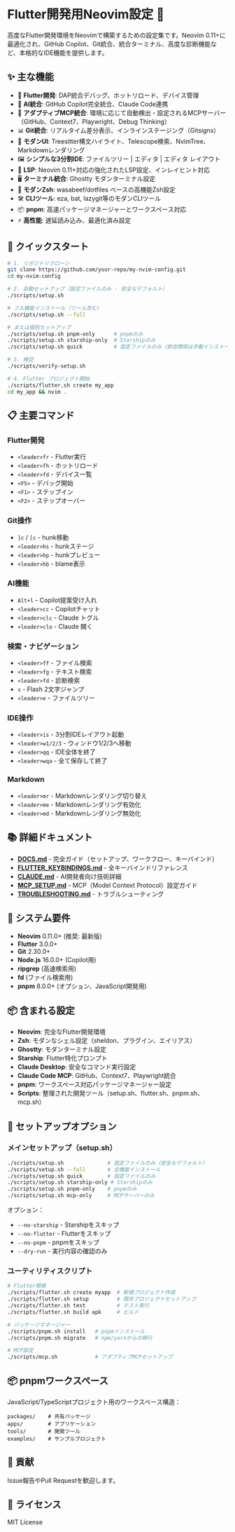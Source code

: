 # Flutter開発用Neovim設定 🎯

高度なFlutter開発環境をNeovimで構築するための設定集です。Neovim 0.11+に最適化され、GitHub Copilot、Git統合、統合ターミナル、高度な診断機能など、本格的なIDE機能を提供します。

## ✨ 主な機能

- 🚀 **Flutter開発**: DAP統合デバッグ、ホットリロード、デバイス管理
- 🤖 **AI統合**: GitHub Copilot完全統合、Claude Code連携
- 🔌 **アダプティブMCP統合**: 環境に応じて自動検出・設定されるMCPサーバー（GitHub、Context7、Playwright、Debug Thinking）
- 📊 **Git統合**: リアルタイム差分表示、インラインステージング（Gitsigns）
- 🎨 **モダンUI**: Treesitter構文ハイライト、Telescope検索、NvimTree、Markdownレンダリング
- 🖼️ **シンプルな3分割IDE**: ファイルツリー | エディタ | エディタ レイアウト
- 📝 **LSP**: Neovim 0.11+対応の強化されたLSP設定、インレイヒント対応
- 🖥️ **ターミナル統合**: Ghostty モダンターミナル設定
- 🐚 **モダンZsh**: wasabeef/dotfiles ベースの高機能Zsh設定
- 🛠️ **CLIツール**: eza, bat, lazygit等のモダンCLIツール
- 📦 **pnpm**: 高速パッケージマネージャーとワークスペース対応
- ⚡ **高性能**: 遅延読み込み、最適化済み設定

## 🚀 クイックスタート

```bash
# 1. リポジトリクローン
git clone https://github.com/your-repo/my-nvim-config.git
cd my-nvim-config

# 2. 自動セットアップ（設定ファイルのみ - 安全なデフォルト）
./scripts/setup.sh

# フル機能インストール（ツール含む）
./scripts/setup.sh --full

# または個別セットアップ
./scripts/setup.sh pnpm-only      # pnpmのみ
./scripts/setup.sh starship-only  # Starshipのみ
./scripts/setup.sh quick          # 設定ファイルのみ（依存関係は手動インストール済みと仮定）

# 3. 検証
./scripts/verify-setup.sh

# 4. Flutter プロジェクト開始
./scripts/flutter.sh create my_app
cd my_app && nvim .
```

## 📋 主要コマンド

### Flutter開発
- `<leader>fr` - Flutter実行
- `<leader>fh` - ホットリロード  
- `<leader>fd` - デバイス一覧
- `<F5>` - デバッグ開始
- `<F1>` - ステップイン
- `<F2>` - ステップオーバー

### Git操作
- `]c` / `[c` - hunk移動
- `<leader>hs` - hunkステージ
- `<leader>hp` - hunkプレビュー
- `<leader>hb` - blame表示

### AI機能
- `Alt+l` - Copilot提案受け入れ
- `<leader>cc` - Copilotチャット
- `<leader>clc` - Claude トグル
- `<leader>clo` - Claude 開く

### 検索・ナビゲーション
- `<leader>ff` - ファイル検索
- `<leader>fg` - テキスト検索
- `<leader>fd` - 診断検索
- `s` - Flash 2文字ジャンプ
- `<leader>e` - ファイルツリー

### IDE操作
- `<leader>is` - 3分割IDEレイアウト起動
- `<leader>w1/2/3` - ウィンドウ1/2/3へ移動
- `<leader>qq` - IDE全体を終了
- `<leader>wqa` - 全て保存して終了

### Markdown
- `<leader>mr` - Markdownレンダリング切り替え
- `<leader>me` - Markdownレンダリング有効化
- `<leader>md` - Markdownレンダリング無効化

## 📚 詳細ドキュメント

- **[DOCS.md](DOCS.md)** - 完全ガイド（セットアップ、ワークフロー、キーバインド）
- **[FLUTTER_KEYBINDINGS.md](FLUTTER_KEYBINDINGS.md)** - 全キーバインドリファレンス
- **[CLAUDE.md](CLAUDE.md)** - AI開発者向け技術詳細
- **[MCP_SETUP.md](MCP_SETUP.md)** - MCP（Model Context Protocol）設定ガイド
- **[TROUBLESHOOTING.md](TROUBLESHOOTING.md)** - トラブルシューティング

## 🔧 システム要件

- **Neovim** 0.11.0+ (推奨: 最新版)
- **Flutter** 3.0.0+
- **Git** 2.30.0+
- **Node.js** 16.0.0+ (Copilot用)
- **ripgrep** (高速検索用)
- **fd** (ファイル検索用)
- **pnpm** 8.0.0+ (オプション、JavaScript開発用)

## 📦 含まれる設定

- **Neovim**: 完全なFlutter開発環境
- **Zsh**: モダンなシェル設定（sheldon、プラグイン、エイリアス）
- **Ghostty**: モダンターミナル設定
- **Starship**: Flutter特化プロンプト
- **Claude Desktop**: 安全なコマンド実行設定
- **Claude Code MCP**: GitHub、Context7、Playwright統合
- **pnpm**: ワークスペース対応パッケージマネージャー設定
- **Scripts**: 整理された開発ツール（setup.sh、flutter.sh、pnpm.sh、mcp.sh）

## 🔧 セットアップオプション

### メインセットアップ（setup.sh）
```bash
./scripts/setup.sh              # 設定ファイルのみ（安全なデフォルト）
./scripts/setup.sh --full       # 全機能インストール
./scripts/setup.sh quick        # 設定ファイルのみ
./scripts/setup.sh starship-only # Starshipのみ
./scripts/setup.sh pnpm-only    # pnpmのみ
./scripts/setup.sh mcp-only     # MCPサーバーのみ
```

オプション：
- `--no-starship` - Starshipをスキップ
- `--no-flutter` - Flutterをスキップ
- `--no-pnpm` - pnpmをスキップ
- `--dry-run` - 実行内容の確認のみ

### ユーティリティスクリプト
```bash
# Flutter開発
./scripts/flutter.sh create myapp  # 新規プロジェクト作成
./scripts/flutter.sh setup         # 既存プロジェクトセットアップ
./scripts/flutter.sh test          # テスト実行
./scripts/flutter.sh build apk     # ビルド

# パッケージマネージャー
./scripts/pnpm.sh install   # pnpmインストール
./scripts/pnpm.sh migrate   # npm/yarnからの移行

# MCP設定
./scripts/mcp.sh            # アダプティブMCPセットアップ
```

## 📦 pnpmワークスペース

JavaScript/TypeScriptプロジェクト用のワークスペース構造：
```
packages/    # 共有パッケージ
apps/        # アプリケーション
tools/       # 開発ツール
examples/    # サンプルプロジェクト
```

## 🤝 貢献

Issue報告やPull Requestを歓迎します。

## 📄 ライセンス

MIT License